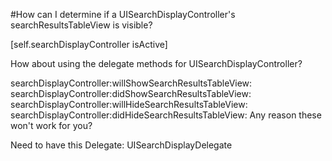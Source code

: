 #How can I determine if a UISearchDisplayController's searchResultsTableView is visible?


[self.searchDisplayController isActive]





How about using the delegate methods for UISearchDisplayController?

searchDisplayController:willShowSearchResultsTableView:
searchDisplayController:didShowSearchResultsTableView:
searchDisplayController:willHideSearchResultsTableView:
searchDisplayController:didHideSearchResultsTableView:
Any reason these won't work for you?

Need to have this Delegate:
UISearchDisplayDelegate
